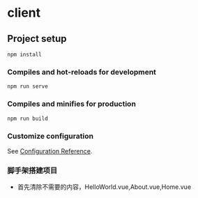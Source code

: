 # client

## Project setup
```
npm install
```

### Compiles and hot-reloads for development
```
npm run serve
```

### Compiles and minifies for production
```
npm run build
```

### Customize configuration
See [Configuration Reference](https://cli.vuejs.org/config/).


### 脚手架搭建项目
- 首先清除不需要的内容，HelloWorld.vue,About.vue,Home.vue